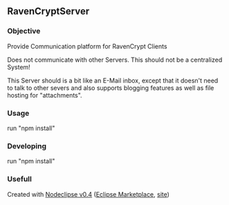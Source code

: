 ## RavenCryptServer

### Objective
Provide Communication platform for RavenCrypt Clients

Does not communicate with other Servers. This should not be a centralized System!

This Server should is a bit like an E-Mail inbox, except that it doesn't need to talk to other severs and also
supports blogging features as well as file hosting for "attachments".

### Usage
run "npm install"

### Developing
run "npm install"

### Usefull

Created with [Nodeclipse v0.4](https://github.com/Nodeclipse/nodeclipse-1)
 ([Eclipse Marketplace](http://marketplace.eclipse.org/content/nodeclipse), [site](http://www.nodeclipse.org))   
